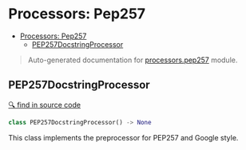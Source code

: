 # Processors: Pep257

- [Processors: Pep257](#processors-pep257)
  - [PEP257DocstringProcessor](#pep257docstringprocessor)

> Auto-generated documentation for [processors.pep257](../processors/pep257.py) module.

## PEP257DocstringProcessor

[🔍 find in source code](../processors/pep257.py#L7)

```python
class PEP257DocstringProcessor() -> None
```
This class implements the preprocessor for PEP257 and Google style.
